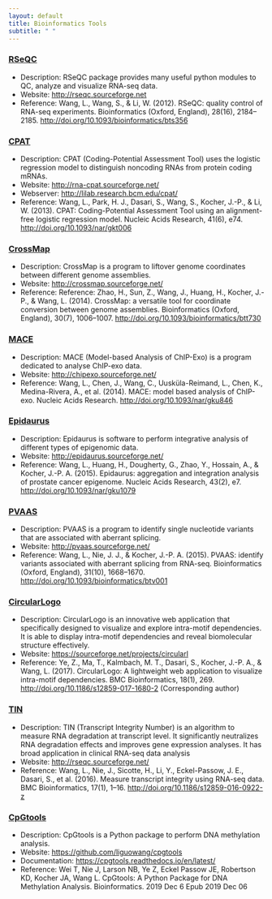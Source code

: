 ```yaml
---
layout: default
title: Bioinformatics Tools
subtitle: " "
---
```


### [RSeQC](http://rseqc.sourceforge.net)

- Description: RSeQC package provides many useful python modules to QC, analyze and visualize RNA-seq data.
- Website: http://rseqc.sourceforge.net
- Reference: Wang, L., Wang, S., & Li, W. (2012). RSeQC: quality control of RNA-seq experiments. Bioinformatics (Oxford, England), 28(16), 2184–2185. http://doi.org/10.1093/bioinformatics/bts356

### [CPAT](http://rna-cpat.sourceforge.net/)

- Description: CPAT (Coding-Potential Assessment Tool) uses the logistic regression model to distinguish noncoding RNAs from protein coding mRNAs.
- Website: http://rna-cpat.sourceforge.net/ 
- Webserver: http://lilab.research.bcm.edu/cpat/   
- Reference: Wang, L., Park, H. J., Dasari, S., Wang, S., Kocher, J.-P., & Li, W. (2013). CPAT: Coding-Potential Assessment Tool using an alignment-free logistic regression model. Nucleic Acids Research, 41(6), e74. http://doi.org/10.1093/nar/gkt006

### [CrossMap](http://crossmap.sourceforge.net)

- Description: CrossMap is a program to liftover genome coordinates between different genome assemblies.
- Website: http://crossmap.sourceforge.net/ 
- Reference: Reference: Zhao, H., Sun, Z., Wang, J., Huang, H., Kocher, J.-P., & Wang, L. (2014). CrossMap: a versatile tool for coordinate conversion between genome assemblies. Bioinformatics (Oxford, England), 30(7), 1006–1007. http://doi.org/10.1093/bioinformatics/btt730

### [MACE](http://chipexo.sourceforge.net/)

- Description: MACE (Model-based Analysis of ChIP-Exo) is a program dedicated to analyse ChIP-exo data. 
- Website: http://chipexo.sourceforge.net/ 
- Reference: Wang, L., Chen, J., Wang, C., Uusküla-Reimand, L., Chen, K., Medina-Rivera, A., et al. (2014). MACE: model based analysis of ChIP-exo. Nucleic Acids Research. http://doi.org/10.1093/nar/gku846


### [Epidaurus](http://epidaurus.sourceforge.net/)

- Description: Epidaurus is software to perform integrative analysis of different types of epigenomic data. 
- Website: http://epidaurus.sourceforge.net/ 
- Reference: Wang, L., Huang, H., Dougherty, G., Zhao, Y., Hossain, A., & Kocher, J.-P. A. (2015). Epidaurus: aggregation and integration analysis of prostate cancer epigenome. Nucleic Acids Research, 43(2), e7. http://doi.org/10.1093/nar/gku1079


### [PVAAS](http://pvaas.sourceforge.net/)

- Description: PVAAS is a program to identify single nucleotide variants that are associated with aberrant splicing. 
- Website: http://pvaas.sourceforge.net/ 
- Reference: Wang, L., Nie, J. J., & Kocher, J.-P. A. (2015). PVAAS: identify variants associated with aberrant splicing from RNA-seq. Bioinformatics (Oxford, England), 31(10), 1668–1670. http://doi.org/10.1093/bioinformatics/btv001

### [CircularLogo](https://sourceforge.net/projects/circularl)

- Description: CircularLogo is an innovative web application that specifically designed to visualize and explore intra-motif dependencies. It is able to display intra-motif dependencies and reveal biomolecular structure effectively. 
- Website: https://sourceforge.net/projects/circularl
- Reference: Ye, Z., Ma, T., Kalmbach, M. T., Dasari, S., Kocher, J.-P. A., & Wang, L. (2017). CircularLogo: A lightweight web application to visualize intra-motif dependencies. BMC Bioinformatics, 18(1), 269. http://doi.org/10.1186/s12859-017-1680-2 (Corresponding author)

### [TIN](http://rseqc.sourceforge.net)
- Description: TIN (Transcript Integrity Number) is an algorithm to measure RNA degradation at transcript level. It significantly neutralizes RNA degradation effects and improves gene expression analyses. It has broad application in clinical RNA-seq data analysis
- Website: http://rseqc.sourceforge.net/
- Reference: Wang, L., Nie, J., Sicotte, H., Li, Y., Eckel-Passow, J. E., Dasari, S., et al. (2016). Measure transcript integrity using RNA-seq data. BMC Bioinformatics, 17(1), 1–16. http://doi.org/10.1186/s12859-016-0922-z

### [CpGtools](https://cpgtools.readthedocs.io/en/latest/)

- Description: CpGtools is a Python package to perform DNA methylation analysis. 
- Website: https://github.com/liguowang/cpgtools 
- Documentation: https://cpgtools.readthedocs.io/en/latest/ 
- Reference: Wei T, Nie J, Larson NB, Ye Z, Eckel Passow JE, Robertson KD, Kocher JA, Wang L. CpGtools: A Python Package for DNA Methylation Analysis. Bioinformatics. 2019 Dec 6 Epub 2019 Dec 06

